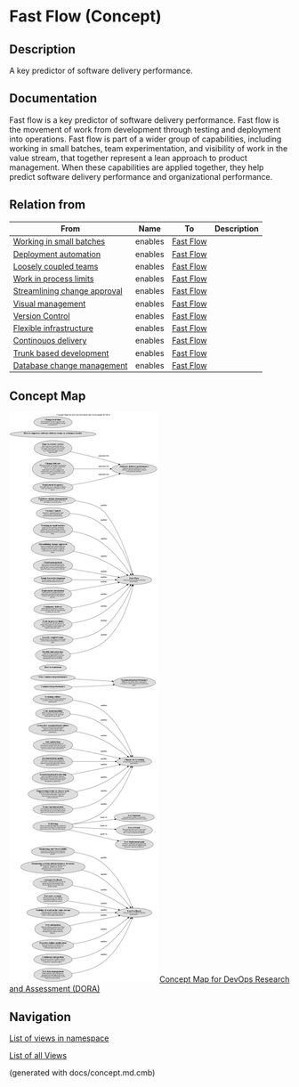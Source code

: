 # Fast Flow (Concept)
## Description
A key predictor of software delivery performance.

## Documentation
Fast flow is a key predictor of software delivery performance. Fast flow is the movement of work from development through testing and deployment into operations. Fast flow is part of a wider group of capabilities, including working in small batches, team experimentation, and visibility of work in the value stream, that together represent a lean approach to product management. When these capabilities are applied together, they help predict software delivery performance and organizational performance.

## Relation from
| From | Name | To | Description |
|---|---|---|---|
| [Working in small batches](../../software-development/dora/working-in-small-batches.md) | enables | [Fast Flow](../../software-development/dora/fast-flow.md) |  |
| [Deployment automation](../../software-development/dora/deployment-automation.md) | enables | [Fast Flow](../../software-development/dora/fast-flow.md) |  |
| [Loosely coupled teams](../../software-development/dora/loosely-coupled-teams.md) | enables | [Fast Flow](../../software-development/dora/fast-flow.md) |  |
| [Work in process limits](../../software-development/dora/work-in-process-limits.md) | enables | [Fast Flow](../../software-development/dora/fast-flow.md) |  |
| [Streamlining change approval](../../software-development/dora/streamlining-change-approval.md) | enables | [Fast Flow](../../software-development/dora/fast-flow.md) |  |
| [Visual management](../../software-development/dora/visual-management.md) | enables | [Fast Flow](../../software-development/dora/fast-flow.md) |  |
| [Version Control](../../software-development/dora/version-control.md) | enables | [Fast Flow](../../software-development/dora/fast-flow.md) |  |
| [Flexible infrastructure](../../software-development/dora/flexible-infrastructure.md) | enables | [Fast Flow](../../software-development/dora/fast-flow.md) |  |
| [Continouos delivery](../../software-development/dora/continuous-delivery.md) | enables | [Fast Flow](../../software-development/dora/fast-flow.md) |  |
| [Trunk based development](../../software-development/dora/trunk-based-development.md) | enables | [Fast Flow](../../software-development/dora/fast-flow.md) |  |
| [Database change management](../../software-development/dora/database-change-management.md) | enables | [Fast Flow](../../software-development/dora/fast-flow.md) |  |

## Concept Map
![Concept Map for DevOps Research and Assessment (DORA)](../../software-development/dora/concept-view.png)
[Concept Map for DevOps Research and Assessment (DORA)](../../software-development/dora/concept-view.md)


## Navigation
[List of views in namespace](./views-in-namespace.md)

[List of all Views](../../views.md)

(generated with docs/concept.md.cmb)
